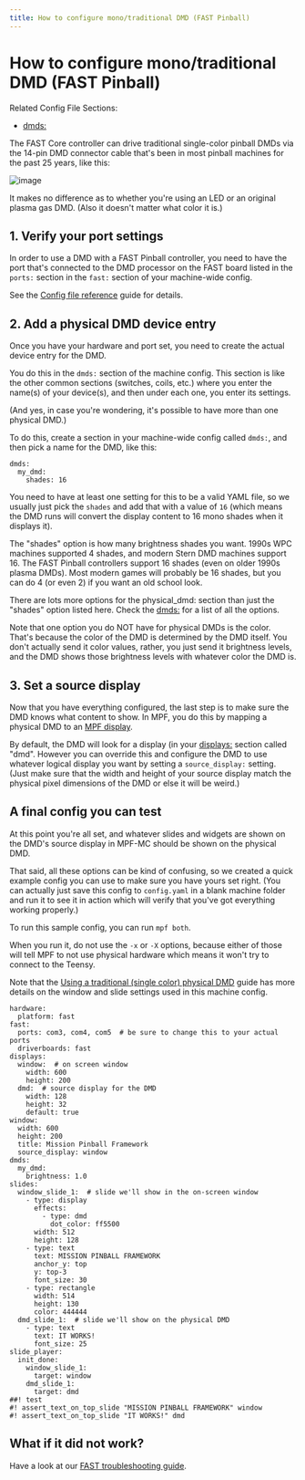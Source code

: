 ```yaml
---
title: How to configure mono/traditional DMD (FAST Pinball)
---
```


# How to configure mono/traditional DMD (FAST Pinball)

Related Config File Sections:

* [dmds:](../../config/dmds.md)

The FAST Core controller can drive traditional single-color
pinball DMDs via the 14-pin DMD connector cable that's been in most
pinball machines for the past 25 years, like this:

![image](../images/display_mono_dmd.jpg)

It makes no difference as to whether you're using an LED or an original
plasma gas DMD. (Also it doesn't matter what color it is.)

## 1. Verify your port settings

In order to use a DMD with a FAST Pinball controller, you need to have
the port that's connected to the DMD processor on the FAST board listed
in the `ports:` section in the `fast:` section of your machine-wide
config.

See the [Config file reference](../../config/index.md) guide for details.

## 2. Add a physical DMD device entry

Once you have your hardware and port set, you need to create the actual
device entry for the DMD.

You do this in the `dmds:` section of the machine config. This section
is like the other common sections (switches, coils, etc.) where you
enter the name(s) of your device(s), and then under each one, you enter
its settings.

(And yes, in case you're wondering, it's possible to have more than
one physical DMD.)

To do this, create a section in your machine-wide config called `dmds:`,
and then pick a name for the DMD, like this:

``` mpf-config
dmds:
  my_dmd:
    shades: 16
```

You need to have at least one setting for this to be a valid YAML file,
so we usually just pick the `shades` and add that with a value of `16`
(which means the DMD runs will convert the display content to 16 mono
shades when it displays it).

The "shades" option is how many brightness shades you want. 1990s WPC
machines supported 4 shades, and modern Stern DMD machines support 16.
The FAST Pinball controllers support 16 shades (even on older 1990s
plasma DMDs). Most modern games will probably be 16 shades, but you can
do 4 (or even 2) if you want an old school look.

There are lots more options for the physical_dmd: section than just the
"shades" option listed here. Check the
[dmds:](../../config/dmds.md) for a list of all the
options.

Note that one option you do NOT have for physical DMDs is the color.
That's because the color of the DMD is determined by the DMD itself.
You don't actually send it color values, rather, you just send it
brightness levels, and the DMD shows those brightness levels with
whatever color the DMD is.

## 3. Set a source display

Now that you have everything configured, the last step is to make sure
the DMD knows what content to show. In MPF, you do this by mapping a
physical DMD to an
[MPF display](../../mc/displays/index.md).

By default, the DMD will look for a display (in your
[displays:](../../config/displays.md) section called "dmd".
However you can override this and configure the DMD to use whatever
logical display you want by setting a `source_display:` setting. (Just
make sure that the width and height of your source display match the
physical pixel dimensions of the DMD or else it will be weird.)

## A final config you can test

At this point you're all set, and whatever slides and widgets are shown
on the DMD's source display in MPF-MC should be shown on the physical
DMD.

That said, all these options can be kind of confusing, so we created a
quick example config you can use to make sure you have yours set right.
(You can actually just save this config to `config.yaml` in a blank
machine folder and run it to see it in action which will verify that
you've got everything working properly.)

To run this sample config, you can run `mpf both`.

When you run it, do not use the `-x` or `-X` options, because either of
those will tell MPF to not use physical hardware which means it won't
try to connect to the Teensy.

Note that the [Using a traditional (single color) physical DMD](../../mc/displays/dmd.md)
guide has more details on the window and slide settings used in this
machine config.

``` mpf-mc-config
hardware:
  platform: fast
fast:
  ports: com3, com4, com5  # be sure to change this to your actual ports
  driverboards: fast
displays:
  window:  # on screen window
    width: 600
    height: 200
  dmd:  # source display for the DMD
    width: 128
    height: 32
    default: true
window:
  width: 600
  height: 200
  title: Mission Pinball Framework
  source_display: window
dmds:
  my_dmd:
    brightness: 1.0
slides:
  window_slide_1:  # slide we'll show in the on-screen window
    - type: display
      effects:
        - type: dmd
          dot_color: ff5500
      width: 512
      height: 128
    - type: text
      text: MISSION PINBALL FRAMEWORK
      anchor_y: top
      y: top-3
      font_size: 30
    - type: rectangle
      width: 514
      height: 130
      color: 444444
  dmd_slide_1:  # slide we'll show on the physical DMD
    - type: text
      text: IT WORKS!
      font_size: 25
slide_player:
  init_done:
    window_slide_1:
      target: window
    dmd_slide_1:
      target: dmd
##! test
#! assert_text_on_top_slide "MISSION PINBALL FRAMEWORK" window
#! assert_text_on_top_slide "IT WORKS!" dmd
```

## What if it did not work?

Have a look at our
[FAST troubleshooting guide](../../troubleshooting/index.md).
